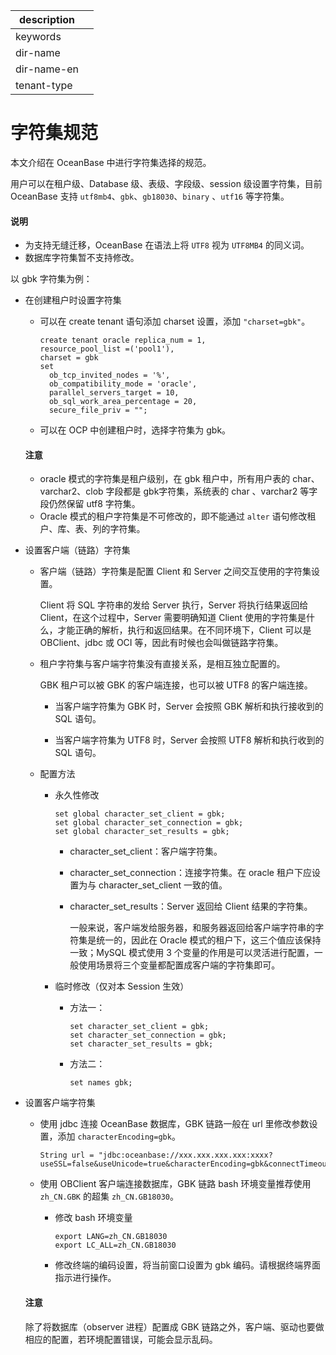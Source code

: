 |description||
|---|---|
|keywords||
|dir-name||
|dir-name-en||
|tenant-type||

# 字符集规范

本文介绍在 OceanBase 中进行字符集选择的规范。

用户可以在租户级、Database 级、表级、字段级、session 级设置字符集，目前 OceanBase 支持 `utf8mb4`、`gbk`、`gb18030`、`binary` 、`utf16` 等字符集。

  <main id="notice" type='explain'>
    <h4>说明</h4>
    <ul>
    <li>为支持无缝迁移，OceanBase 在语法上将 <code>UTF8</code> 视为 <code>UTF8MB4</code> 的同义词。</li>
    <li>数据库字符集暂不支持修改。</li>
    </ul>
  </main>

以 gbk 字符集为例：

* 在创建租户时设置字符集

  * 可以在 create tenant 语句添加 charset 设置，添加 `"charset=gbk"`。

    ```shell
    create tenant oracle replica_num = 1,
    resource_pool_list =('pool1'),
    charset = gbk
    set
      ob_tcp_invited_nodes = '%',
      ob_compatibility_mode = 'oracle',
      parallel_servers_target = 10,
      ob_sql_work_area_percentage = 20,
      secure_file_priv = "";
    ```

  * 可以在 OCP 中创建租户时，选择字符集为 gbk。

  <main id="notice" type='notice'>
    <h4>注意</h4>
    <ul>
    <li>oracle 模式的字符集是租户级别，在 gbk 租户中，所有用户表的 char、varchar2、clob 字段都是 gbk字符集，系统表的 char 、varchar2 等字段仍然保留 utf8 字符集。</li>
    <li>Oracle 模式的租户字符集是不可修改的，即不能通过 <code>alter</code> 语句修改租户、库、表、列的字符集。</li>
    </ul>
  </main>

* 设置客户端（链路）字符集

  * 客户端（链路）字符集是配置 Client 和 Server 之间交互使用的字符集设置。

    Client 将 SQL 字符串的发给 Server 执行，Server 将执行结果返回给 Client，在这个过程中，Server 需要明确知道 Client 使用的字符集是什么，才能正确的解析，执行和返回结果。在不同环境下，Client 可以是 OBClient、jdbc 或 OCI 等，因此有时候也会叫做链路字符集。

  * 租户字符集与客户端字符集没有直接关系，是相互独立配置的。

    GBK 租户可以被 GBK 的客户端连接，也可以被 UTF8 的客户端连接。

    * 当客户端字符集为 GBK 时，Server 会按照 GBK 解析和执行接收到的 SQL 语句。

    * 当客户端字符集为 UTF8 时，Server 会按照 UTF8 解析和执行收到的 SQL 语句。

  * 配置方法

    * 永久性修改

      ```shell
      set global character_set_client = gbk;
      set global character_set_connection = gbk;
      set global character_set_results = gbk;
      ```

      * character_set_client：客户端字符集。

      * character_set_connection：连接字符集。在 oracle 租户下应设置为与 character_set_client 一致的值。

      * character_set_results：Server 返回给 Client 结果的字符集。

        一般来说，客户端发给服务器，和服务器返回给客户端字符串的字符集是统一的，因此在 Oracle 模式的租户下，这三个值应该保持一致；MySQL 模式使用 3 个变量的作用是可以灵活进行配置，一般使用场景将三个变量都配置成客户端的字符集即可。

    * 临时修改（仅对本 Session 生效）

      * 方法一：

        ```shell
        set character_set_client = gbk;
        set character_set_connection = gbk;
        set character_set_results = gbk;
        ```

      * 方法二：

        ```shell
        set names gbk;
        ```

* 设置客户端字符集

  * 使用 jdbc 连接 OceanBase 数据库，GBK 链路一般在 url 里修改参数设置，添加 `characterEncoding=gbk`。

    ```shell
    String url = "jdbc:oceanbase://xxx.xxx.xxx.xxx:xxxx?useSSL=false&useUnicode=true&characterEncoding=gbk&connectTimeout=30000&rewriteBatchedStatements=true";
    ```

  * 使用 OBClient 客户端连接数据库，GBK 链路 bash 环境变量推荐使用 `zh_CN.GBK` 的超集 `zh_CN.GB18030`。

    * 修改 bash 环境变量

      ```shell
      export LANG=zh_CN.GB18030
      export LC_ALL=zh_CN.GB18030
      ```

    * 修改终端的编码设置，将当前窗口设置为 gbk 编码。请根据终端界面指示进行操作。

  <main id="notice" type='notice'>
    <h4>注意</h4>
    <p>除了将数据库（observer 进程）配置成 GBK 链路之外，客户端、驱动也要做相应的配置，若环境配置错误，可能会显示乱码。</p>
  </main>
